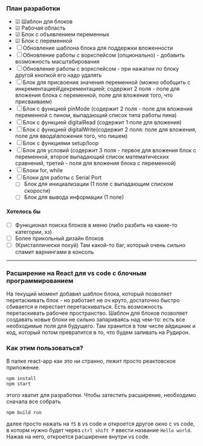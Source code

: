 ### План разработки

 - &#x2611; Шаблон для блоков
 - &#x2611; Рабочая область
 - &#x2611; Блок с объявлением переменных
 - &#x2611; Блок с переменной
 - &#x2610; Обновление шаблона блока для поддержки вложенности
 - &#x2610; Обновление работы с воркспейсом (опционально) - добавить возможность масштабирования
 - &#x2610; Обновление работы с воркспейсом - при нажатии по блоку другой кнопкой его надо удалять
 - &#x2610; Блок для присвоения значения переменной (можно обобщить с инкрементацией\декрементацией: содержит 2 поля - поле для вложения блока с переменной, поле для вложения того, что присваиваем)
 - &#x2610; Блок с функцией pinMode (содержит 2 поля - поле для вложения переменной с пином, выпадающий список типа работы пина)
 - &#x2610; Блок с функцией digitalRead (содержит 1 поле для вложения)
 - &#x2610; Блок с функцией digitalWrite(содержит 2 поля: поле для вложения, поле для ввода\вложения того, что пишем)
 - &#x2610; Блок с функциями setup/loop
 - &#x2610; Блок для условий (содержит 3 поля - первое для вложения блок с переменной, второе выпадающий список математических сравнений, третий - поля для вложения блока с переменной)
 - &#x2610; Блоки for, while
 - &#x2610; Блоки для работы с Serial Port 
    - &#x2610; Блок для инициализации (1 поле с выпадающим списком скорости)
    - &#x2610; Блок для вывода информации (1 поле)

#### Хотелось бы
- &#x2610; Функционал поиска блоков в меню (либо разбить на какие-то категории, хз)
- &#x2610; Более прикольный дизайн блоков
- &#x2610; (Кристаллически похуй) Там какой-то баг, который очень сильно спамит варнингами в консоль

---

### Расширение на React для vs code с блочным программированием
На текущий момент добавил шаблон блока, который позволяет перетаскивать блок - но работает не оч круто, достаточно быстро сбивается и перестает перетаскиваться. Есть возможность перетаскивать рабочее пространство. Шаблон для блоков позволяет создавать новые блоки не сильно запариваясь над чем-то: есть все необходимые поля для будущего. Там хранится в том числе айдишник и код, который потом превратится в то, что будем заливать на Рудирон. 

### Как этим пользоваться?
В папке react-app как это ни странно, лежит просто реактовское приложение. 
```
npm install
npm start
```
этого хватит для разработки. Чтобы затестить расширение, необходимо сначала все собрать
```
npm build run
```
далее просто нажать на `f5` в vs code и откроется другое окно с vs code, в которм нужно будет через `ctrl shift P` ввести название `Hello world`. Нажав на него, откроется расширение внутри vs code.


